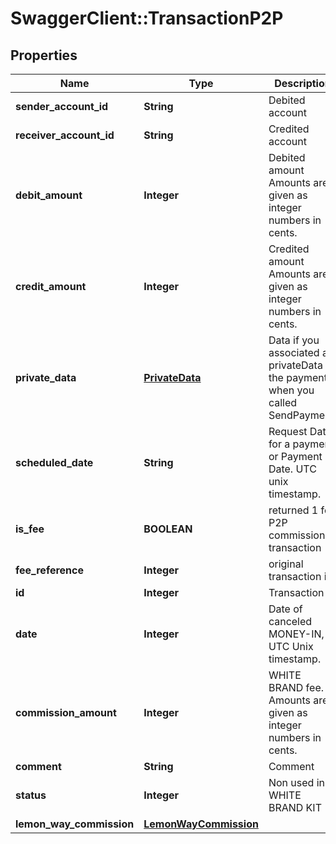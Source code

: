 # SwaggerClient::TransactionP2P

## Properties
Name | Type | Description | Notes
------------ | ------------- | ------------- | -------------
**sender_account_id** | **String** | Debited account | [optional] 
**receiver_account_id** | **String** | Credited account | [optional] 
**debit_amount** | **Integer** | Debited amount  Amounts are given as integer numbers in cents. | [optional] 
**credit_amount** | **Integer** | Credited amount  Amounts are given as integer numbers in cents. | [optional] 
**private_data** | [**PrivateData**](PrivateData.md) | Data if you associated a privateData to the payment when you called SendPayment. | [optional] 
**scheduled_date** | **String** | Request Date for a payment or Payment Date. UTC unix timestamp. | [optional] 
**is_fee** | **BOOLEAN** | returned 1 for P2P commission transaction | [optional] 
**fee_reference** | **Integer** | original transaction id | [optional] 
**id** | **Integer** | Transaction ID | [optional] 
**date** | **Integer** | Date of canceled MONEY-IN, UTC Unix timestamp. | [optional] 
**commission_amount** | **Integer** | WHITE BRAND fee.  Amounts are given as integer numbers in cents. | [optional] 
**comment** | **String** | Comment | [optional] 
**status** | **Integer** | Non used in WHITE BRAND KIT | [optional] 
**lemon_way_commission** | [**LemonWayCommission**](LemonWayCommission.md) |  | [optional] 


